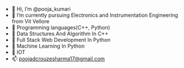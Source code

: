 - 👋 Hi, I’m @pooja_kumari
- 👀 I’m currently pursuing Electronics and Instrumentation Engineering from Vit Vellore
- 🌱 Programming languages(C++, Python)
- 🌱 Data Structures And Algorithm In C++
- 🌱 Full Stack Web Development In Python
- 🌱 Machine Learning In Python
- 🌱 IOT
- 📫 poojadcrouzesharma17@gmail.com

<!---
poojadcrouzesharma/poojadcrouzesharma is a ✨ special ✨ repository because its `README.md` (this file) appears on your GitHub profile.
You can click the Preview link to take a look at your changes.
--->
